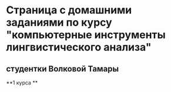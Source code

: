 # Страница с домашними заданиями по курсу "компьютерные инструменты лингвистического анализа" 
## студентки Волковой Тамары
**1 курса **
